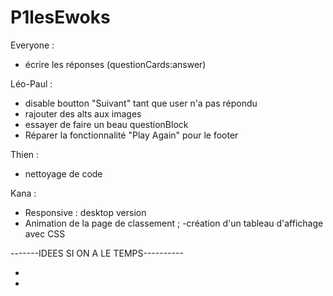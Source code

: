 # P1lesEwoks

Everyone :

- écrire les réponses (questionCards:answer)

Léo-Paul :

- disable boutton "Suivant" tant que user n'a pas répondu
- rajouter des alts aux images
- essayer de faire un beau questionBlock
- Réparer la fonctionnalité "Play Again" pour le footer

Thien :

- nettoyage de code

Kana :

- Responsive : desktop version
- Animation de la page de classement ;
  -création d'un tableau d'affichage avec CSS

-------IDEES SI ON A LE TEMPS----------

-
-
